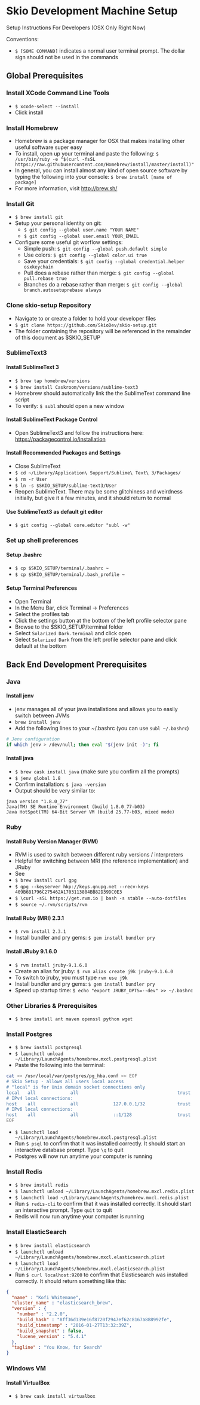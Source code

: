 # Skio Development Machine Setup

Setup Instructions For Developers (OSX Only Right Now)

Conventions:
- `$ [SOME COMMAND]` indicates a normal user terminal prompt. The dollar sign
  should not be used in the commands

## Global Prerequisites

### Install XCode Command Line Tools
- `$ xcode-select --install`
- Click install

### Install Homebrew
- Homebrew is a package manager for OSX that makes installing other useful software super easy
- To install, open up your terminal and paste the following:
  `$ /usr/bin/ruby -e "$(curl -fsSL https://raw.githubusercontent.com/Homebrew/install/master/install)"`
- In general, you can install almost any kind of open source software by typing the following into your console: 
  `$ brew install [name of package]`
- For more information, visit http://brew.sh/

### Install Git
- `$ brew install git`
- Setup your personal identity on git:
  + `$ git config --global user.name "YOUR NAME"`
  + `$ git config --global user.email YOUR_EMAIL`
- Configure some useful git worflow settings:
  + Simple push: `$ git config --global push.default simple`
  + Use colors: `$ git config --global color.ui true`
  + Save your credentials: `$ git config --global credential.helper osxkeychain`
  + Pull does a rebase rather than merge: `$ git config --global pull.rebase true`
  + Branches do a rebase rather than merge: `$ git config --global branch.autosetuprebase always`


### Clone skio-setup Repository
- Navigate to or create a folder to hold your developer files
- `$ git clone https://github.com/SkioDev/skio-setup.git`
- The folder containing the repository will be referenced in the remainder
  of this document as $SKIO_SETUP

### SublimeText3

#### Install SublimeText 3
- `$ brew tap homebrew/versions`
- `$ brew install Caskroom/versions/sublime-text3`
- Homebrew should automatically link the the SublimeText command line script
- To verify: `$ subl` should open a new window

#### Install SublimeText Package Control
- Open SublimeText3 and follow the instructions here: https://packagecontrol.io/installation

#### Install Recommended Packages and Settings
- Close SublimeText
- `$ cd ~/Library/Application\ Support/Sublime\ Text\ 3/Packages/`
- `$ rm -r User`
- `$ ln -s $SKIO_SETUP/sublime-text3/User`
- Reopen SublimeText. There may be some glitchiness and weirdness initially, but
  give it a few minutes, and it should return to normal

#### Use SublimeText3 as default git editor
- `$ git config --global core.editor "subl -w"`

### Set up shell preferences

#### Setup .bashrc
- `$ cp $SKIO_SETUP/terminal/.bashrc ~`
- `$ cp $SKIO_SETUP/terminal/.bash_profile ~`

#### Setup Terminal Preferences
- Open Terminal
- In the Menu Bar, click Terminal -> Preferences
- Select the profiles tab
- Click the settings button at the bottom of the left profile selector pane
- Browse to the $SKIO_SETUP/terminal folder
- Select `Solarized Dark.terminal` and click open
- Select `Solarized Dark` from the left profile selector pane and click default
  at the bottom

## Back End Development Prerequisites

### Java

#### Install jenv
- jenv manages all of your java installations and allows you to easily switch
  between JVMs
- `brew install jenv`
- Add the following lines to your ~/.bashrc (you can use `subl ~/.bashrc`)
```bash
# Jenv configuration
if which jenv > /dev/null; then eval "$(jenv init -)"; fi
```

#### Install java
- `$ brew cask install java` (make sure you confirm all the prompts)
- `$ jenv global 1.8`
- Confirm installation: `$ java -version`
- Output should be very similar to:
```
java version "1.8.0_77"
Java(TM) SE Runtime Environment (build 1.8.0_77-b03)
Java HotSpot(TM) 64-Bit Server VM (build 25.77-b03, mixed mode)
```

### Ruby

#### Install Ruby Version Manager (RVM)
- RVM is used to switch between different ruby versions / interpreters
- Helpful for switching between MRI (the reference implementation) and JRuby
- See 
- `$ brew install curl gpg`
- `$ gpg --keyserver hkp://keys.gnupg.net --recv-keys 409B6B1796C275462A1703113804BB82D39DC0E3`
- `$ \curl -sSL https://get.rvm.io | bash -s stable --auto-dotfiles`
- `$ source ~/.rvm/scripts/rvm`

#### Install Ruby (MRI) 2.3.1
- `$ rvm install 2.3.1`
- Install bundler and pry gems: `$ gem install bundler pry`

#### Install JRuby 9.1.6.0
- `$ rvm install jruby-9.1.6.0`
- Create an alias for jruby: `$ rvm alias create j9k jruby-9.1.6.0`
- To switch to jruby, you must type `rvm use j9k`
- Install bundler and pry gems: `$ gem install bundler pry`
- Speed up startup time: `$ echo "export JRUBY_OPTS=--dev" >> ~/.bashrc`

### Other Libraries & Prerequisites
- `$ brew install ant maven openssl python wget`

### Install Postgres
- `$ brew install postgresql`
- `$ launchctl unload ~/Library/LaunchAgents/homebrew.mxcl.postgresql.plist`
- Paste the following into the terminal:
```bash
cat >> /usr/local/var/postgres/pg_hba.conf << EOF
# Skio Setup - allows all users local access
# "local" is for Unix domain socket connections only
local   all             all                                     trust
# IPv4 local connections:
host    all             all             127.0.0.1/32            trust
# IPv6 local connections:
host    all             all             ::1/128                 trust
EOF
```
- `$ launchctl load ~/Library/LaunchAgents/homebrew.mxcl.postgresql.plist`
- Run `$ psql` to confirm that it was installed correctly. It should start an
  interactive database prompt. Type `\q` to quit
- Postgres will now run anytime your computer is running


### Install Redis
- `$ brew install redis`
- `$ launchctl unload ~/Library/LaunchAgents/homebrew.mxcl.redis.plist`
- `$ launchctl load ~/Library/LaunchAgents/homebrew.mxcl.redis.plist`
- Run `$ redis-cli` to confirm that it was installed correctly. It should start
  an interactive prompt. Type `quit` to quit
- Redis will now run anytime your computer is running

### Install ElasticSearch
- `$ brew install elasticsearch`
- `$ launchctl unload ~/Library/LaunchAgents/homebrew.mxcl.elasticsearch.plist`
- `$ launchctl load ~/Library/LaunchAgents/homebrew.mxcl.elasticsearch.plist`
- Run `$ curl localhost:9200` to confirm that Elasticsearch was installed
  correctly. It should return something like this:
```json
{
  "name" : "Kofi Whitemane",
  "cluster_name" : "elasticsearch_brew",
  "version" : {
    "number" : "2.2.0",
    "build_hash" : "8ff36d139e16f8720f2947ef62c8167a888992fe",
    "build_timestamp" : "2016-01-27T13:32:39Z",
    "build_snapshot" : false,
    "lucene_version" : "5.4.1"
  },
  "tagline" : "You Know, for Search"
}
```

### Windows VM

#### Install VirtualBox
- `$ brew cask install virtualbox`



